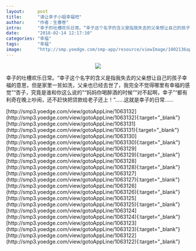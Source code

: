 ```yaml
---
layout:     post
title:      "请让幸子小姐幸福吧"
author:     "作者：生春卷"
intro:      "幸子的吐槽欢乐日常。“幸子这个名字的含义是指我失去的父亲想让自己的孩子幸福的意思，但是家里一贫如洗，父亲也已经去世了，我完全不觉得哪里有幸福的感觉”“杏子，究竟是谁和你这么说的”“妈妈你喝醉酒的时候”“对不起啊，幸子”“都有利奇在晚上吵闹，还不赶快把贷款给老子还上！”……这就是幸子的日常……"
date:       "2018-02-14 12:17:10"
categories: "幸福"
tags:       "幸福"
image:      "http://smp.yoedge.com/smp-app/resource/viewImage/1002136appline.png"
---
```

<div style="text-align: center">
<p><img src="http://smp.yoedge.com/smp-app/resource/viewImage/1002136appline.png"/></p>
</div>
<p class="post-meta">
<span>幸子的吐槽欢乐日常。“幸子这个名字的含义是指我失去的父亲想让自己的孩子幸福的意思，但是家里一贫如洗，父亲也已经去世了，我完全不觉得哪里有幸福的感觉”“杏子，究竟是谁和你这么说的”“妈妈你喝醉酒的时候”“对不起啊，幸子”“都有利奇在晚上吵闹，还不赶快把贷款给老子还上！”……这就是幸子的日常……</span>
</p>
[http://smp3.yoedge.com/view/gotoAppLine/1063132](http://smp3.yoedge.com/view/gotoAppLine/1063132){:target="_blank"}
[http://smp3.yoedge.com/view/gotoAppLine/1063131](http://smp3.yoedge.com/view/gotoAppLine/1063131){:target="_blank"}
[http://smp3.yoedge.com/view/gotoAppLine/1063130](http://smp3.yoedge.com/view/gotoAppLine/1063130){:target="_blank"}
[http://smp3.yoedge.com/view/gotoAppLine/1063129](http://smp3.yoedge.com/view/gotoAppLine/1063129){:target="_blank"}
[http://smp3.yoedge.com/view/gotoAppLine/1063128](http://smp3.yoedge.com/view/gotoAppLine/1063128){:target="_blank"}
[http://smp3.yoedge.com/view/gotoAppLine/1063127](http://smp3.yoedge.com/view/gotoAppLine/1063127){:target="_blank"}
[http://smp3.yoedge.com/view/gotoAppLine/1063126](http://smp3.yoedge.com/view/gotoAppLine/1063126){:target="_blank"}
[http://smp3.yoedge.com/view/gotoAppLine/1063125](http://smp3.yoedge.com/view/gotoAppLine/1063125){:target="_blank"}
[http://smp3.yoedge.com/view/gotoAppLine/1063124](http://smp3.yoedge.com/view/gotoAppLine/1063124){:target="_blank"}
[http://smp3.yoedge.com/view/gotoAppLine/1063123](http://smp3.yoedge.com/view/gotoAppLine/1063123){:target="_blank"}
[http://smp3.yoedge.com/view/gotoAppLine/1063122](http://smp3.yoedge.com/view/gotoAppLine/1063122){:target="_blank"}


